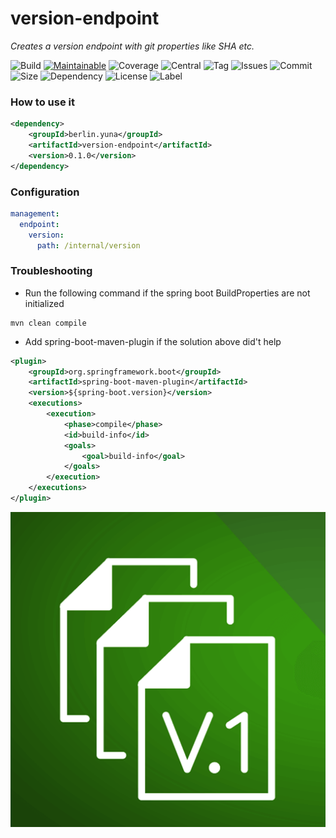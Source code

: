 # version-endpoint
*Creates a version endpoint with git properties like SHA etc.*

![Build][Build-shield] 
[![Maintainable][Maintainable-image]][Maintainable-Url]
![Coverage][Coverage-shield]
![Central][Central-shield] 
![Tag][Tag-shield]
![Issues][Issues-shield] 
![Commit][Commit-shield] 
![Size][Size-shield] 
![Dependency][Dependency-shield]
![License][License-shield]
![Label][Label-shield]

[License-Url]: https://www.apache.org/licenses/LICENSE-2.0
[Build-Status-Url]: https://travis-ci.org/YunaBraska/version-endpoint
[Build-Status-Image]: https://travis-ci.org/YunaBraska/version-endpoint.svg?branch=master
[Coverage-Url]: https://codecov.io/gh/YunaBraska/version-endpoint?branch=master
[Coverage-image]: https://img.shields.io/codecov/c/github/YunaBraska/config-metadata-generator?style=flat-square
[Maintainable-Url]: https://codeclimate.com/github/YunaBraska/config-metadata-generator/maintainability
[Maintainable-image]: https://img.shields.io/codeclimate/maintainability/YunaBraska/config-metadata-generator?style=flat-square
[Javadoc-url]: http://javadoc.io/doc/berlin.yuna/version-endpoint
[Javadoc-image]: http://javadoc.io/badge/berlin.yuna/version-endpoint.svg
[Gitter-Url]: https://gitter.im/nats-streaming-server-embedded/Lobby
[Gitter-image]: https://img.shields.io/badge/gitter-join%20chat%20%E2%86%92-brightgreen.svg

[Dependency-shield]: https://img.shields.io/librariesio/github/YunaBraska/version-endpoint?style=flat-square
[Tag-shield]: https://img.shields.io/github/v/tag/YunaBraska/version-endpoint?style=flat-square
[Central-shield]: https://img.shields.io/maven-central/v/berlin.yuna/version-endpoint?style=flat-square
[Size-shield]: https://img.shields.io/github/repo-size/YunaBraska/version-endpoint?style=flat-square
[Issues-shield]: https://img.shields.io/github/issues/YunaBraska/version-endpoint?style=flat-square
[License-shield]: https://img.shields.io/github/license/YunaBraska/version-endpoint?style=flat-square
[Commit-shield]: https://img.shields.io/github/last-commit/YunaBraska/version-endpoint?style=flat-square
[Label-shield]: https://img.shields.io/badge/Yuna-QueenInside-blueviolet?style=flat-square
[Build-shield]: https://img.shields.io/travis/YunaBraska/version-endpoint/master?style=flat-square
[Coverage-shield]: https://img.shields.io/codecov/c/github/YunaBraska/version-endpoint?style=flat-square

### How to use it
```xml
<dependency>
    <groupId>berlin.yuna</groupId>
    <artifactId>version-endpoint</artifactId>
    <version>0.1.0</version>
</dependency>
```

### Configuration
```yaml
management:
  endpoint:
    version:
      path: /internal/version
```

### Troubleshooting
* Run the following command if the spring boot BuildProperties are not initialized
```shell script
mvn clean compile
```

* Add spring-boot-maven-plugin if the solution above did't help 
```xml
<plugin>
    <groupId>org.springframework.boot</groupId>
    <artifactId>spring-boot-maven-plugin</artifactId>
    <version>${spring-boot.version}</version>
    <executions>
        <execution>
            <phase>compile</phase>
            <id>build-info</id>
            <goals>
                <goal>build-info</goal>
            </goals>
        </execution>
    </executions>
</plugin>                
```

![logo](logo.png "logo")